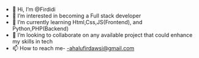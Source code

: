 - 👋 Hi, I’m @Firdidi
- 👀 I’m interested in becoming a Full stack developer
- 🌱 I’m currently learning Html,Css,JS(Frontend), and Python,PHP(Backend)
- 💞️ I’m looking to collaborate on any available project that could enhance my skills in tech
- 📫 How to reach me- -ahalufirdawsi@gmail.com

<!---
Firdidi/Firdidi is a ✨ special ✨ repository because its `README.md` (this file) appears on your GitHub profile.
You can click the Preview link to take a look at your changes.
--->
